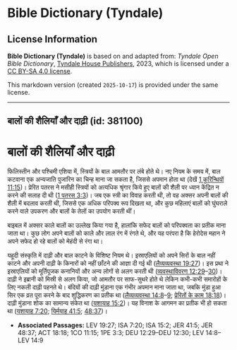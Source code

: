 # Bible Dictionary (Tyndale)

## License Information

**Bible Dictionary (Tyndale)** is based on and adapted from: _Tyndale Open Bible Dictionary_, [Tyndale House Publishers](https://tyndaleopenresources.com/), 2023, which is licensed under a [CC BY-SA 4.0 license](https://creativecommons.org/licenses/by-sa/4.0/legalcode.en).

This markdown version (created `2025-10-17`) is provided under the same license.



--------------------------------

## बालों की शैलियाँ और दाढ़ी (id: 381100)

बालों की शैलियाँ और दाढ़ी
=========================

फिलिस्तीन और पश्चिमी एशिया में, स्त्रियों के बाल आमतौर पर लंबे होते थे। नए नियम के समय में, बाल कटवाना एक अन्यजाति पुजारिन का चिन्ह माना जा सकता है, जिससे अपमान होता था (देखें [1 कुरिन्थियों 11:15](https://ref.ly/1Cor11:15))। प्रेरित पतरस ने मसीही स्त्रियों को अत्यधिक श्रृंगार किये हुए बालों की शैली पर ध्यान केंद्रित न करने की सलाह दी थी ([1 पतरस 3:3](https://ref.ly/1Pet3:3))। जब एक स्त्री का विवाह करती थी, तो वह अक्सर अपनी बालों की शैली में बदलाव करती थी, जिससे एक अधिक परिपक्व रूप दिखता था, और कुछ महिलाएं बालों को घुंघराले करने वाले उपकरण और बालों के तेलों का उपयोग करती थीं।

बाइबल में अक्सर काले बालों का उल्लेख किया गया है, हालांकि सफेद बालों को परिपक्वता का प्रतीक माना जाता था। कुछ लोग अपने बालों को काले और लाल रंग में रंगते थे, और यह परंपरा है कि हेरोदेस महान ने अपने सफेद हो रहे बालों को मेहंदी से रंगा था।

यहूदी संस्कृति में दाढ़ी और बाल काटने के विशिष्ट नियम थे। इस्राएलियों को अपने सिरों के बाल नहीं काटने और अपनी दाढ़ी के किनारों को नहीं छाँटने की आज्ञा दी गई थी ([लैव्यव्यवस्था 19:27](https://ref.ly/Lev19:27))। इस प्रथा ने इस्राएलियों को मूर्तिपूजक कनानियों और अन्य लोगों से अलग करती थी ([व्यवस्थाविवरण 12:29](https://ref.ly/Deut12:29-Deut12:30)–[30](https://ref.ly/Deut12:29-Deut12:30))। दाढ़ी ने इब्रानी को मिस्री से अलग किया, जो आमतौर पर साफ\-सुथरे होते थे लेकिन कभी\-कभी समारोहों के लिए नकली दाढ़ी पहनते थे। बंदियों की दाढ़ी मुंडाना एक गंभीर अपमान माना जाता था, जबकि मुंडा हुआ सिर एक व्रत पूरा करने के बाद शुद्धिकरण का प्रतीक था ([लैव्यव्यवस्था 14:8](https://ref.ly/Lev14:8-Lev14:9)–[9](https://ref.ly/Lev14:8-Lev14:9); [प्रेरितों के काम 18:18](https://ref.ly/Acts18:18))। दाढ़ी मुंडाना शोक का सामान्य संकेत था ([यशायाह 15:2](https://ref.ly/Isa15:2))। यह विनाश के आगमन का प्रतीक भी हो सकता था ([यशायाह 7:20](https://ref.ly/Isa7:20); [यिर्मयाह 41:5](https://ref.ly/Jer41:5); [48:37](https://ref.ly/Jer48:37))।

* **Associated Passages:** LEV 19:27; ISA 7:20; ISA 15:2; JER 41:5; JER 48:37; ACT 18:18; 1CO 11:15; 1PE 3:3; DEU 12:29–DEU 12:30; LEV 14:8–LEV 14:9

